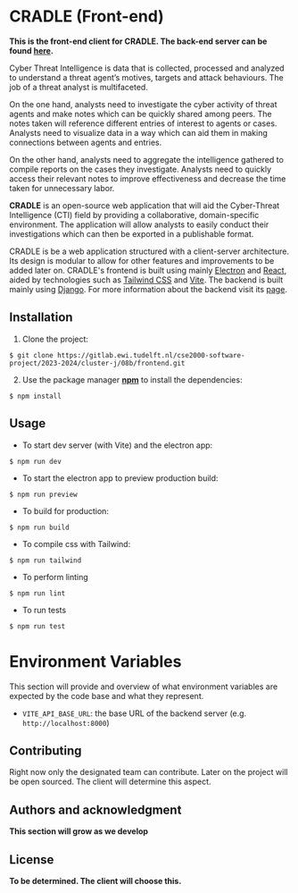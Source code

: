 # CRADLE (Front-end)

**This is the front-end client for CRADLE. The back-end server can be found [here](https://gitlab.ewi.tudelft.nl/cse2000-software-project/2023-2024/cluster-j/08b/backend).**

Cyber Threat Intelligence is data that is collected, processed and analyzed to understand a threat agent’s motives, targets and attack behaviours. The job of a threat analyst is multifaceted.

On the one hand, analysts need to investigate the cyber activity of threat agents and make notes which can be quickly shared among peers. The notes taken will reference different entries of interest to agents or cases. Analysts need to visualize data in a way which can aid them in making connections between agents and entries.

On the other hand, analysts need to aggregate the intelligence gathered to compile reports on the cases they investigate. Analysts need to quickly access their relevant notes to improve effectiveness and decrease the time taken for unnecessary labor.

**CRADLE** is an open-source web application that will aid the Cyber-Threat Intelligence (CTI) field by providing a collaborative, domain-specific environment. The application will allow analysts to easily conduct their investigations which can then be exported in a publishable format.

CRADLE is be a web application structured with a client-server architecture. Its design is modular to allow for other features and improvements to be added later on.
CRADLE's frontend is built using mainly [Electron](https://www.electronjs.org/) and [React](https://react.dev/), aided by technologies such as [Tailwind CSS](https://tailwindcss.com/) and [Vite](https://vitejs.dev/). The backend is built mainly using [Django](https://www.djangoproject.com/). For more information about the backend visit its [page](https://gitlab.ewi.tudelft.nl/cse2000-software-project/2023-2024/cluster-j/08b/backend).

<!--
## Visuals
Depending on what you are making, it can be a good idea to include screenshots or even a video (you'll frequently see GIFs rather than actual videos). Tools like ttygif can help, but check out Asciinema for a more sophisticated method. -->

## Installation

1. Clone the project:

```
$ git clone https://gitlab.ewi.tudelft.nl/cse2000-software-project/2023-2024/cluster-j/08b/frontend.git
```

2. Use the package manager [**npm**](https://docs.npmjs.com/downloading-and-installing-node-js-and-npm) to install the dependencies:

```
$ npm install
```

## Usage

-   To start dev server (with Vite) and the electron app:

```
$ npm run dev
```

-   To start the electron app to preview production build:

```
$ npm run preview
```

-   To build for production:

```
$ npm run build
```

-   To compile css with Tailwind:

```
$ npm run tailwind
```

-   To perform linting

```
$ npm run lint
```

-   To run tests

```
$ npm run test
```

# Environment Variables

This section will provide and overview of what environment variables are expected by the code base and what they represent.

- `VITE_API_BASE_URL`: the base URL of the backend server (e.g. `http://localhost:8000`)

## Contributing

Right now only the designated team can contribute. Later on the project will be open sourced. The client will determine this aspect.

## Authors and acknowledgment

**This section will grow as we develop**

## License

**To be determined. The client will choose this.**
